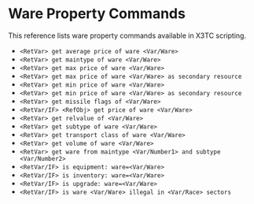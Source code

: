 # Ware Property Commands

This reference lists ware property commands available in X3TC scripting.

- `<RetVar> get average price of ware <Var/Ware>`
- `<RetVar> get maintype of ware <Var/Ware>`
- `<RetVar> get max price of ware <Var/Ware>`
- `<RetVar> get max price of ware <Var/Ware> as secondary resource`
- `<RetVar> get min price of ware <Var/Ware>`
- `<RetVar> get min price of ware <Var/Ware> as secondary resource`
- `<RetVar> get missile flags of <Var/Ware>`
- `<RetVar/IF> <RefObj> get price of ware <Var/Ware>`
- `<RetVar> get relvalue of <Var/Ware>`
- `<RetVar> get subtype of ware <Var/Ware>`
- `<RetVar> get transport class of ware <Var/Ware>`
- `<RetVar> get volume of ware <Var/Ware>`
- `<RetVar> get ware from maintype <Var/Number1> and subtype <Var/Number2>`
- `<RetVar/IF> is equipment: ware=<Var/Ware>`
- `<RetVar/IF> is inventory: ware=<Var/Ware>`
- `<RetVar/IF> is upgrade: ware=<Var/Ware>`
- `<RetVar/IF> is ware <Var/Ware> illegal in <Var/Race> sectors`
